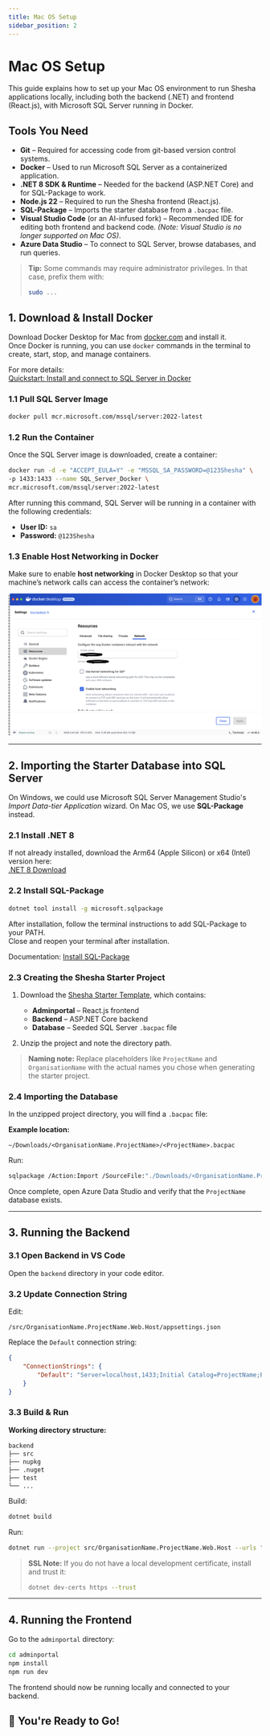 ```yaml
---
title: Mac OS Setup
sidebar_position: 2
---
```


# Mac OS Setup

This guide explains how to set up your Mac OS environment to run Shesha applications locally, including both the backend (.NET) and frontend (React.js), with Microsoft SQL Server running in Docker.

## Tools You Need

- **Git** – Required for accessing code from git-based version control systems.
- **Docker** – Used to run Microsoft SQL Server as a containerized application.
- **.NET 8 SDK & Runtime** – Needed for the backend (ASP.NET Core) and for SQL-Package to work.
- **Node.js 22** – Required to run the Shesha frontend (React.js).
- **SQL-Package** – Imports the starter database from a `.bacpac` file.
- **Visual Studio Code** (or an AI-infused fork) – Recommended IDE for editing both frontend and backend code. *(Note: Visual Studio is no longer supported on Mac OS)*.
- **Azure Data Studio** – To connect to SQL Server, browse databases, and run queries.

> **Tip:** Some commands may require administrator privileges. In that case, prefix them with:
> ```bash
> sudo ...
> ```

## 1. Download & Install Docker

Download Docker Desktop for Mac from [docker.com](https://www.docker.com) and install it.  
Once Docker is running, you can use `docker` commands in the terminal to create, start, stop, and manage containers.

For more details:  
[Quickstart: Install and connect to SQL Server in Docker](https://learn.microsoft.com/en-us/sql/linux/quickstart-install-connect-docker?view=sql-server-ver17&tabs=cli)


### 1.1 Pull SQL Server Image
```bash
docker pull mcr.microsoft.com/mssql/server:2022-latest
```

### 1.2 Run the Container
Once the SQL Server image is downloaded, create a container:

```bash
docker run -d -e "ACCEPT_EULA=Y" -e "MSSQL_SA_PASSWORD=@123Shesha" \
-p 1433:1433 --name SQL_Server_Docker \
mcr.microsoft.com/mssql/server:2022-latest
```

After running this command, SQL Server will be running in a container with the following credentials:

- **User ID:** `sa`  
- **Password:** `@123Shesha`

### 1.3 Enable Host Networking in Docker
Make sure to enable **host networking** in Docker Desktop so that your machine’s network calls can access the container’s network:

![Enable Host Networking](./images/enable-host-networking.png)

---

## 2. Importing the Starter Database into SQL Server

On Windows, we could use Microsoft SQL Server Management Studio's *Import Data-tier Application* wizard. On Mac OS, we use **SQL-Package** instead.

### 2.1 Install .NET 8
If not already installed, download the Arm64 (Apple Silicon) or x64 (Intel) version here:  
[.NET 8 Download](https://dotnet.microsoft.com/en-us/download/dotnet/8.0)

### 2.2 Install SQL-Package
```bash
dotnet tool install -g microsoft.sqlpackage
```

After installation, follow the terminal instructions to add SQL-Package to your PATH.  
Close and reopen your terminal after installation.

Documentation: [Install SQL-Package](https://learn.microsoft.com/en-us/sql/tools/sqlpackage/sqlpackage-download?view=sql-server-ver17)

### 2.3 Creating the Shesha Starter Project
1. Download the [Shesha Starter Template](https://www.shesha.io/download-shesha?_gl=1*1brs2vj*_ga*NTYwNjU0MjAxLjE3NTQ0NzMwMDE.*_ga_NKYL5VXNHY*czE3NTQ0NzMwMDAkbzEkZzEkdDE3NTQ0NzMyNjEkajMxJGwwJGgw), which contains:
   - **Adminportal** – React.js frontend
   - **Backend** – ASP.NET Core backend
   - **Database** – Seeded SQL Server `.bacpac` file

2. Unzip the project and note the directory path.

> **Naming note:** Replace placeholders like `ProjectName` and `OrganisationName` with the actual names you chose when generating the starter project.

### 2.4 Importing the Database
In the unzipped project directory, you will find a `.bacpac` file:

**Example location:**
```
~/Downloads/<OrganisationName.ProjectName>/<ProjectName>.bacpac
```

Run:
```bash
sqlpackage /Action:Import /SourceFile:"./Downloads/<OrganisationName.ProjectName>/<ProjectName>.bacpac" /TargetConnectionString:"Server=localhost,1433;Initial Catalog=ProjectName;Persist Security Info=False;User ID=sa;Password=@123Shesha;MultipleActiveResultSets=False;Encrypt=True;TrustServerCertificate=True;Connection Timeout=30;"
```

Once complete, open Azure Data Studio and verify that the `ProjectName` database exists.

---

## 3. Running the Backend

### 3.1 Open Backend in VS Code
Open the `backend` directory in your code editor.

### 3.2 Update Connection String
Edit:
```
/src/OrganisationName.ProjectName.Web.Host/appsettings.json
```
Replace the `Default` connection string:
```json
{
    "ConnectionStrings": {
        "Default": "Server=localhost,1433;Initial Catalog=ProjectName;Persist Security Info=False;User ID=sa;Password=@123Shesha;MultipleActiveResultSets=False;Encrypt=True;TrustServerCertificate=True;Connection Timeout=30;"
    }
}
```

### 3.3 Build & Run
**Working directory structure:**
```
backend
├── src
├── nupkg
├── .nuget
├── test
└── ...
```

Build:
```bash
dotnet build
```

Run:
```bash
dotnet run --project src/OrganisationName.ProjectName.Web.Host --urls "http://localhost:21021;https://localhost:44362"
```

> **SSL Note:** If you do not have a local development certificate, install and trust it:
> ```bash
> dotnet dev-certs https --trust
> ```

---

## 4. Running the Frontend

Go to the `adminportal` directory:
```bash
cd adminportal
npm install
npm run dev
```

The frontend should now be running locally and connected to your backend.

## 🎉 You're Ready to Go!

